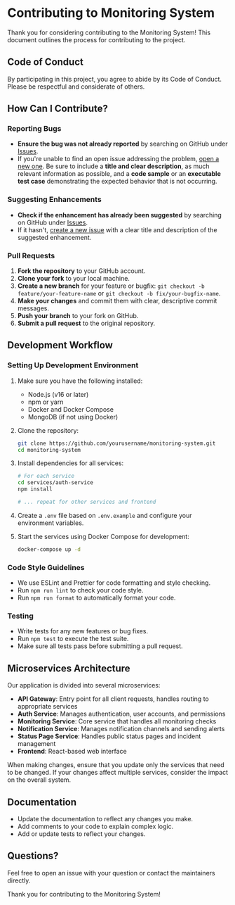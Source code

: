 # Contributing to Monitoring System

Thank you for considering contributing to the Monitoring System! This document outlines the process for contributing to the project.

## Code of Conduct

By participating in this project, you agree to abide by its Code of Conduct. Please be respectful and considerate of others.

## How Can I Contribute?

### Reporting Bugs

- **Ensure the bug was not already reported** by searching on GitHub under [Issues](https://github.com/yourusername/monitoring-system/issues).
- If you're unable to find an open issue addressing the problem, [open a new one](https://github.com/yourusername/monitoring-system/issues/new). Be sure to include a **title and clear description**, as much relevant information as possible, and a **code sample** or an **executable test case** demonstrating the expected behavior that is not occurring.

### Suggesting Enhancements

- **Check if the enhancement has already been suggested** by searching on GitHub under [Issues](https://github.com/yourusername/monitoring-system/issues).
- If it hasn't, [create a new issue](https://github.com/yourusername/monitoring-system/issues/new) with a clear title and description of the suggested enhancement.

### Pull Requests

1. **Fork the repository** to your GitHub account.
2. **Clone your fork** to your local machine.
3. **Create a new branch** for your feature or bugfix: `git checkout -b feature/your-feature-name` or `git checkout -b fix/your-bugfix-name`.
4. **Make your changes** and commit them with clear, descriptive commit messages.
5. **Push your branch** to your fork on GitHub.
6. **Submit a pull request** to the original repository.

## Development Workflow

### Setting Up Development Environment

1. Make sure you have the following installed:
   - Node.js (v16 or later)
   - npm or yarn
   - Docker and Docker Compose
   - MongoDB (if not using Docker)

2. Clone the repository:
   ```bash
   git clone https://github.com/yourusername/monitoring-system.git
   cd monitoring-system
   ```

3. Install dependencies for all services:
   ```bash
   # For each service
   cd services/auth-service
   npm install

   # ... repeat for other services and frontend
   ```

4. Create a `.env` file based on `.env.example` and configure your environment variables.

5. Start the services using Docker Compose for development:
   ```bash
   docker-compose up -d
   ```

### Code Style Guidelines

- We use ESLint and Prettier for code formatting and style checking.
- Run `npm run lint` to check your code style.
- Run `npm run format` to automatically format your code.

### Testing

- Write tests for any new features or bug fixes.
- Run `npm test` to execute the test suite.
- Make sure all tests pass before submitting a pull request.

## Microservices Architecture

Our application is divided into several microservices:

- **API Gateway**: Entry point for all client requests, handles routing to appropriate services
- **Auth Service**: Manages authentication, user accounts, and permissions
- **Monitoring Service**: Core service that handles all monitoring checks
- **Notification Service**: Manages notification channels and sending alerts
- **Status Page Service**: Handles public status pages and incident management
- **Frontend**: React-based web interface

When making changes, ensure that you update only the services that need to be changed. If your changes affect multiple services, consider the impact on the overall system.

## Documentation

- Update the documentation to reflect any changes you make.
- Add comments to your code to explain complex logic.
- Add or update tests to reflect your changes.

## Questions?

Feel free to open an issue with your question or contact the maintainers directly.

Thank you for contributing to the Monitoring System!